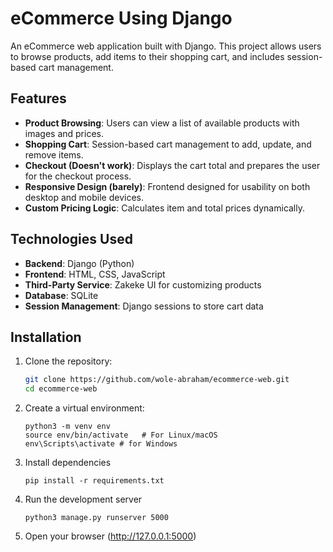 # eCommerce Using Django

An eCommerce web application built with Django. This project allows users to browse products, add items to their shopping cart, and includes session-based cart management.

## Features

- **Product Browsing**: Users can view a list of available products with images and prices.
- **Shopping Cart**: Session-based cart management to add, update, and remove items.
- **Checkout (Doesn't work)**: Displays the cart total and prepares the user for the checkout process.
- **Responsive Design (barely)**: Frontend designed for usability on both desktop and mobile devices.
- **Custom Pricing Logic**: Calculates item and total prices dynamically.

## Technologies Used

- **Backend**: Django (Python)
- **Frontend**: HTML, CSS, JavaScript
- **Third-Party Service**: Zakeke UI for customizing products
- **Database**: SQLite
- **Session Management**: Django sessions to store cart data

## Installation

1. Clone the repository:
   ```bash
   git clone https://github.com/wole-abraham/ecommerce-web.git
   cd ecommerce-web
2. Create a virtual environment:
   ```
   python3 -m venv env
   source env/bin/activate   # For Linux/macOS
   env\Scripts\activate # for Windows
   
3. Install dependencies
   ```
   pip install -r requirements.txt
   
5. Run the development server
   ```
   python3 manage.py runserver 5000
6. Open your browser (http://127.0.0.1:5000)

   

